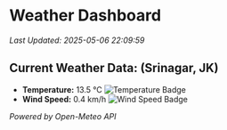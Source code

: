 
# Weather Dashboard

_Last Updated: 2025-05-06 22:09:59_

## Current Weather Data: (Srinagar, JK)
- **Temperature:** 13.5 °C ![Temperature Badge](https://img.shields.io/badge/Temperature-Low%20Temp-blue)
- **Wind Speed:** 0.4 km/h ![Wind Speed Badge](https://img.shields.io/badge/Wind%20Speed-Light%20Wind-blue)

*Powered by Open-Meteo API*

